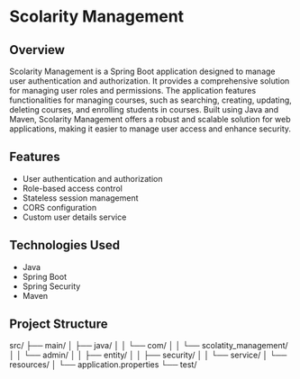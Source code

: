 # Scolarity  Management

## Overview

Scolarity  Management is a Spring Boot application designed to manage user authentication and authorization. It provides a comprehensive solution for managing user roles and permissions. The application features functionalities for managing courses, such as searching, creating, updating, deleting courses, and enrolling students in courses. Built using Java and Maven, Scolarity  Management offers a robust and scalable solution for web applications, making it easier to manage user access and enhance security.

## Features

- User authentication and authorization
- Role-based access control
- Stateless session management
- CORS configuration
- Custom user details service

## Technologies Used

- Java
- Spring Boot
- Spring Security
- Maven

## Project Structure
src/ ├── main/ │ ├── java/ │ │ └── com/ │ │ └── scolatity_management/ │ │ └── admin/ │ │ ├── entity/ │ │ ├── security/ │ │ └── service/ │ └── resources/ │ └── application.properties └── test/
